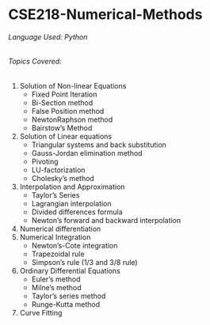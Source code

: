 # CSE218-Numerical-Methods

###### Language Used: Python

###### Topics Covered:
1. Solution of Non-linear Equations
   - Fixed Point Iteration
   - Bi-Section method
   - False Position method
   - NewtonRaphson method
   - Bairstow’s Method
2. Solution of Linear equations
   - Triangular systems and back substitution
   - Gauss-Jordan elimination method
   - Pivoting
   - LU-factorization
   - Cholesky’s method
3. Interpolation and Approximation
   - Taylor’s Series
   - Lagrangian interpolation
   - Divided differences formula
   - Newton’s forward and backward interpolation
4. Numerical differentiation
5. Numerical Integration
   - Newton’s-Cote integration
   - Trapezoidal rule
   - Simpson’s rule (1/3 and 3/8 rule)
6. Ordinary Differential Equations
   - Euler’s method
   - Milne’s method
   - Taylor’s series method
   - Runge-Kutta method
7. Curve Fitting
